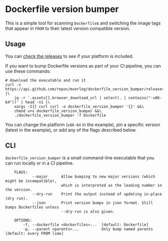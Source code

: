 
# Dockerfile version bumper

This is a simple tool for scanning `Dockerfile`s and switching the image tags that appear in `FROM` to their latest version compatible version.

## Usage

You can [check the releases](https://github.com/mverleg/dockerfile_version_bumper/releases) to see if your platform is included.

If you want to bump Dockerfile versions as part of your CI pipeline, you can use these commands:

```shell
# download the executable and run it
curl -s https://api.github.com/repos/mverleg/dockerfile_version_bumper/releases/latest |\
    jq -r '.assets[].browser_download_url | select(. | contains("-x86-64"))' | head -n1 |\
    xargs -I{} curl curl -o dockerfile_version_bumper '{}' &&\
    chmod u+x dockerfile_version_bumper &&\
    ./dockerfile_version_bumper -f Dockerfile
````

You can change the platform (`x86-64` in the example), pin a specific version (latest in the example), or add any of the flags described below.

## CLI

`dockerfile_version_bumper` is a small command-line executable that you can run locally or in a CI pipeline.
    
```cli_help
    FLAGS:
            --major      Allow bumping to new major versions (which might be incompatible), 
                         which is interpreted as the leading number in the version.
            --dry-run    Print the output instead of updating in-place (dry run).
            --json       Print version bumps in json format. Still bumps Dockerfiles unless 
                         --dry-run is also given.
    
    OPTIONS:
        -f, --dockerfile <dockerfiles>...  [default: Dockerfile]
        -p, --parent <parents>...          Only bump named parents [default: every FROM lime]
```
